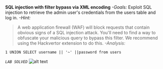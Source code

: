 **SQL injection with filter bypass via XML encoding**
*-Goals:* Exploit SQL injection to retrieve the admin user's credentials from the users table and log in.
*-Hint:*
>A web application firewall (WAF) will block requests that contain obvious signs of a SQL injection attack. You'll need to find a way to obfuscate your malicious query to bypass this filter. We recommend using the Hackvertor extension to do this. 
*-Analysis:*

`1 UNION SELECT username || '~' ||password from users`

*`LAB SOLVED`*
![alt text](image.png)